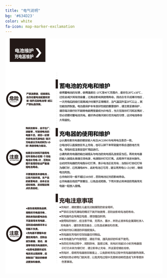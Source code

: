 ```yaml
---
title: "电气说明"
bg: '#634D23'
color: white
fa-icon: map-marker-exclamation
---
```


![image tooltip here](/img/um/images/um%20(10).jpg)

